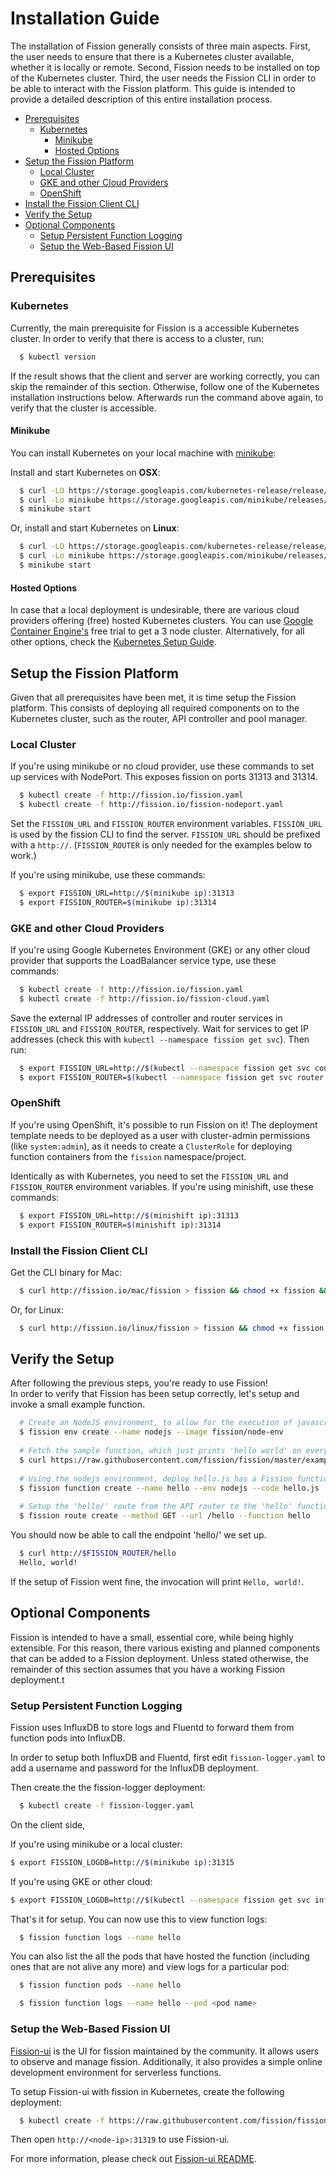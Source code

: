 # Installation Guide

The installation of Fission generally consists of three main aspects.
First, the user needs to ensure that there is a Kubernetes cluster available, whether it is locally or remote.
Second, Fission needs to be installed on top of the Kubernetes cluster.
Third, the user needs the Fission CLI in order to be able to interact with the Fission platform. 
This guide is intended to provide a detailed description of this entire installation process.

- [Prerequisites](#prerequisites)
  - [Kubernetes](#kubernetes)
	  - [Minikube](#minikube)
	  - [Hosted Options](#hosted-options)
- [Setup the Fission Platform](#setup-the-fission-platform)
  - [Local Cluster](#local-cluster)
  - [GKE and other Cloud Providers](#gke-and-other-cloud-providers)
  - [OpenShift](#openshift)
- [Install the Fission Client CLI](#install-the-fission-client-cli)
- [Verify the Setup](#verify-the-setup)
- [Optional Components](#optional-components)
  - [Setup Persistent Function Logging](#setup-persistent-function-logging)
  - [Setup the Web-Based Fission UI](#setup-the-web-based-fission-ui)

## Prerequisites

### Kubernetes

Currently, the main prerequisite for Fission is a accessible Kubernetes cluster.
In order to verify that there is access to a cluster, run:

```bash
  $ kubectl version
```

If the result shows that the client and server are working correctly, you can skip the remainder of this section.
Otherwise, follow one of the Kubernetes installation instructions below.
Afterwards run the command above again, to verify that the cluster is accessible.

#### Minikube
You can install Kubernetes on your local machine with [minikube](https://github.com/kubernetes/minikube):

Install and start Kubernetes on **OSX**:

```bash
  $ curl -LO https://storage.googleapis.com/kubernetes-release/release/$(curl -s https://storage.googleapis.com/kubernetes-release/release/stable.txt)/bin/darwin/amd64/kubectl && chmod +x kubectl && sudo mv kubectl /usr/local/bin
  $ curl -Lo minikube https://storage.googleapis.com/minikube/releases/v0.16.0/minikube-darwin-amd64 && chmod +x minikube && sudo mv minikube /usr/local/bin/
  $ minikube start
```

Or, install and start Kubernetes on **Linux**:

```bash
  $ curl -LO https://storage.googleapis.com/kubernetes-release/release/$(curl -s https://storage.googleapis.com/kubernetes-release/release/stable.txt)/bin/linux/amd64/kubectl && chmod +x kubectl && sudo mv kubectl /usr/local/bin
  $ curl -Lo minikube https://storage.googleapis.com/minikube/releases/v0.16.0/minikube-linux-amd64 && chmod +x minikube && sudo mv minikube /usr/local/bin/
  $ minikube start
```

#### Hosted Options

In case that a local deployment is undesirable, there are various cloud providers offering (free) hosted Kubernetes clusters.
You can use [Google Container Engine's](https://cloud.google.com/container-engine/) free trial to get a 3 node cluster.
Alternatively, for all other options, check the [Kubernetes Setup Guide](https://kubernetes.io/docs/setup/pick-right-solution/).

## Setup the Fission Platform

Given that all prerequisites have been met, it is time setup the Fission platform.
This consists of deploying all required components on to the Kubernetes cluster, such as the router, API controller and pool manager.

### Local Cluster

If you're using minikube or no cloud provider, use these commands to set up services with NodePort. 
This exposes fission on ports 31313 and 31314.

```bash
  $ kubectl create -f http://fission.io/fission.yaml
  $ kubectl create -f http://fission.io/fission-nodeport.yaml
```

Set the `FISSION_URL` and `FISSION_ROUTER` environment variables. 
`FISSION_URL` is used by the fission CLI to find the server. 
`FISSION_URL` should be prefixed with a `http://`. 
(`FISSION_ROUTER` is only needed for the examples below to work.)

If you're using minikube, use these commands:

```bash
  $ export FISSION_URL=http://$(minikube ip):31313
  $ export FISSION_ROUTER=$(minikube ip):31314
```

### GKE and other Cloud Providers

If you're using Google Kubernetes Environment (GKE) or any other cloud provider that supports the LoadBalancer service type, use these commands:

```bash
  $ kubectl create -f http://fission.io/fission.yaml
  $ kubectl create -f http://fission.io/fission-cloud.yaml
```

Save the external IP addresses of controller and router services in `FISSION_URL` and `FISSION_ROUTER`, respectively. 
Wait for services to get IP addresses (check this with `kubectl --namespace fission get svc`). 
Then run:

```bash
  $ export FISSION_URL=http://$(kubectl --namespace fission get svc controller -o=jsonpath='{..ip}')
  $ export FISSION_ROUTER=$(kubectl --namespace fission get svc router -o=jsonpath='{..ip}')
```

### OpenShift

If you're using OpenShift, it's possible to run Fission on it! 
The deployment template needs to be deployed as a user with cluster-admin permissions (like `system:admin`), as it needs to create a `ClusterRole` for deploying function containers from the `fission` namespace/project.

Identically as with Kubernetes, you need to set the `FISSION_URL` and `FISSION_ROUTER` environment variables. 
If you're using minishift, use these commands:

```bash
  $ export FISSION_URL=http://$(minishift ip):31313
  $ export FISSION_ROUTER=$(minishift ip):31314
```

### Install the Fission Client CLI

Get the CLI binary for Mac:

```bash
  $ curl http://fission.io/mac/fission > fission && chmod +x fission && sudo mv fission /usr/local/bin/
```

Or, for Linux:

```bash
  $ curl http://fission.io/linux/fission > fission && chmod +x fission && sudo mv fission /usr/local/bin/
```

## Verify the Setup

After following the previous steps, you're ready to use Fission!  
In order to verify that Fission has been setup correctly, let's setup and invoke a small example function.

```bash
  # Create an NodeJS environment, to allow for the execution of javascript functions.
  $ fission env create --name nodejs --image fission/node-env
  
  # Fetch the sample function, which just prints 'hello world' on every invocation.
  $ curl https://raw.githubusercontent.com/fission/fission/master/examples/nodejs/hello.js > hello.js
  
  # Using the nodejs environment, deploy hello.js has a Fission function, named 'hello'.
  $ fission function create --name hello --env nodejs --code hello.js
  
  # Setup the 'hello/' route from the API router to the 'hello' function.
  $ fission route create --method GET --url /hello --function hello
```

You should now be able to call the endpoint 'hello/' we set up.

```bash
  $ curl http://$FISSION_ROUTER/hello
  Hello, world!
```

If the setup of Fission went fine, the invocation will print `Hello, world!`.

## Optional Components

Fission is intended to have a small, essential core, while being highly extensible.
For this reason, there various existing and planned components that can be added to a Fission deployment.
Unless stated otherwise, the remainder of this section assumes that you have a working Fission deployment.t

### Setup Persistent Function Logging

Fission uses InfluxDB to store logs and Fluentd to forward them from function pods into InfluxDB. 

In order to setup both InfluxDB and Fluentd, first edit `fission-logger.yaml` to add a username and password for the InfluxDB deployment.

Then create the the fission-logger deployment: 
```bash
  $ kubectl create -f fission-logger.yaml
```

On the client side,

If you're using minikube or a local cluster:

```bash
$ export FISSION_LOGDB=http://$(minikube ip):31315
```

If you're using GKE or other cloud:

```bash
$ export FISSION_LOGDB=http://$(kubectl --namespace fission get svc influxdb -o=jsonpath='{..ip}'):8086
```

That's it for setup. You can now use this to view function logs:

```bash
  $ fission function logs --name hello
```

You can also list the all the pods that have hosted the function (including ones that are not alive any more) and view logs for a particular pod:

```bash
  $ fission function pods --name hello

  $ fission function logs --name hello --pod <pod name>
```

### Setup the Web-Based Fission UI

[Fission-ui](https://github.com/fission/fission-ui) is the UI for fission maintained by the community. 
It allows users to observe and manage fission. 
Additionally, it also provides a simple online development environment for serverless functions.

To setup Fission-ui with fission in Kubernetes, create the following deployment:

```bash
  $ kubectl create -f https://raw.githubusercontent.com/fission/fission-ui/master/docker/fission-ui.yaml
```

Then open `http://<node-ip>:31319` to use Fission-ui.

For more information, please check out [Fission-ui README](https://github.com/fission/fission-ui/blob/master/README.md).
